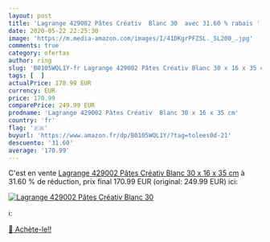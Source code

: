 ```yaml
---
layout: post
title: 'Lagrange 429002 Pâtes Créativ  Blanc 30  avec 31.60 % rabais '
date: 2020-05-22 22:25:30
image: 'https://m.media-amazon.com/images/I/41DKgrPFZSL._SL200_.jpg'
comments: true
category: ofertas
author: ring
slug: 'B0105WQL1Y-fr Lagrange 429002 Pâtes Créativ Blanc 30 x 16 x 35 cm'
tags: [  ]
actualPrice: 170.99 EUR
currency: EUR
price: 170.99
comparePrice: 249.99 EUR
prodname: 'Lagrange 429002 Pâtes Créativ  Blanc 30 x 16 x 35 cm'
country: 'fr'
flag: '🇫🇷'
buyurl: 'https://www.amazon.fr/dp/B0105WQL1Y/?tag=tolees0d-21'
descuento: '31.60'
average: '170.99'
---
```


C'est en vente [Lagrange 429002 Pâtes Créativ  Blanc 30 x 16 x 35 cm](https://www.amazon.fr/dp/B0105WQL1Y/?tag=tolees0d-21)  à  31.60 % de réduction, prix final  170.99 EUR (original: 249.99 EUR) ici:

[![Lagrange 429002 Pâtes Créativ  Blanc 30 ](https://m.media-amazon.com/images/I/41DKgrPFZSL._SL200_.jpg)](https://www.amazon.fr/dp/B0105WQL1Y/?tag=tolees0d-21)

ℹ️:


[🛒 Achète-le!!](https://www.amazon.fr/dp/B0105WQL1Y/?tag=tolees0d-21)

